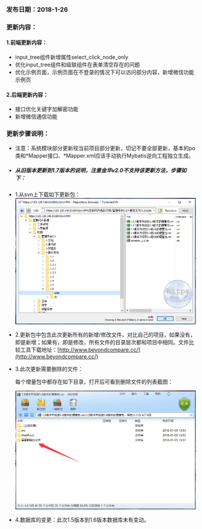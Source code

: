 ### 发布日期：2018-1-26

### 更新内容：

#### 1.前端更新内容：

* input_tree组件新增属性select_click_node_only
* 优化input_tree组件和级联组件在表单清空存在的问题
* 优化示例页面，示例页面在不登录的情况下可以访问部分内容，新增微信功能示例页

#### 2.后端更新内容：

* 接口优化关键字加解密功能
* 新增微信通信功能

### 更新步骤说明：

* 注意：系统模块部分更新视当前项目部分更新，切记不要全部更新，基本的po类和\*Mapper接口、\*Mapper.xml应该手动执行Mybatis逆向工程独立生成。
* ##### 从旧版本更新到1.7版本的说明，注意金华v2.0不支持该更新方法，步骤如下：
* 1.从svn上下载如下更新包：  
  ![](/assets/V1.6-1.png)

* 2.更新包中包含此次更新所有的新增/修改文件，对比自己的项目，如果没有，即是新增；如果有，即是修改，所有文件的目录层次都和项目中相同。文件比较工具下载地址：[http://www.beyondcompare.cc/](http://www.beyondcompare.cc/)

* 3.此次更新需要删除的文件：

  每个增量包中都存在如下目录，打开后可看到删除文件的列表截图：

  ![](/assets/V1.6-2.png)

* 4.数据库的变更：此次1.5版本到1.6版本数据库未有变动。



